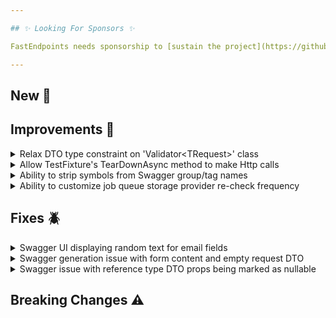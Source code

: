 ```yaml
---

## ✨ Looking For Sponsors ✨

FastEndpoints needs sponsorship to [sustain the project](https://github.com/FastEndpoints/FastEndpoints/issues/449). Please help out if you can.

---
```


[//]: # (<details><summary>title text</summary></details>)

## New 🎉

## Improvements 🚀

<details><summary>Relax DTO type constraint on 'Validator&lt;TRequest&gt;' class</summary>

The type constraint on the `Validator<TRequest>` class has been relaxed to `notnull` so that struct type DTOs can be validated.

</details>

<details><summary>Allow TestFixture's TearDownAsync method to make Http calls</summary>

Previously the `TestFixture<TProgram>` class would dispose the default http client before executing the teardown method. This prevents cleanup code to be able to make http calls. Now the http client is only disposed after `TearDownAsync` has completed.

</details>

<details><summary>Ability to strip symbols from Swagger group/tag names</summary>

Given a route like:

```
/api/admin-dashboard/ticket/{id}
```

And swagger config like this:

```csharp
bld.Services.SwaggerDocument(
    o =>
    {
        o.AutoTagPathSegmentIndex = 2;
        o.TagCase = TagCase.TitleCase;
        o.TagStripSymbols = true; //this option is new
    });
```

The resulting group/tag name will be:

```
AdminDashboard
```

</details>

<details><summary>Ability to customize job queue storage provider re-check frequency</summary>

You can now customize the job queue storage provider re-check time delay in case you need re-scheduled jobs to execute quicker.

```csharp
app.UseJobQueues( 
    o => 
    { 
        o.StorageProbeDelay = TimeSpan.FromSeconds(5); 
    });
```

</details>

## Fixes 🪲

<details><summary>Swagger UI displaying random text for email fields</summary>

When a FluentValidator rule is attached to a property that's an email address, Swagger UI was displaying a random string of characters instead of showing an email address. This has been rectified.

</details>

<details><summary>Swagger generation issue with form content and empty request DTO</summary>

Endpoints configured like below, where the request dto type is `EmptyRequest` and the endpoint allows form content; was causing the swagger processor to throw an error, which has been rectified.

```csharp
sealed class MyEndpoint : EndpointWithoutRequest<MyResponse>
{
    public override void Configure()
    {
        ...
        AllowFileUploads(); 
    }
}
```

</details>

<details><summary>Swagger issue with reference type DTO props being marked as nullable</summary>

Given a DTO such as this:

```csharp
sealed class MyRequest
{
    public string PropOne { get; set; }
    public string? PropTwo { get; set; }
}
```

The following swagger spec was generated before:

```json
"parameters": [
    {
        "name": "propOne",
        "in": "query",
        "required": true,
        "schema": {
            "type": "string",
            "nullable": true //this is wrong as property is not marked nullable
        }
    },
    {
        "name": "propTwo",
        "in": "query",
        "schema": {
            "type": "string",
            "nullable": true
        }
    }
]
```

Non-nullable reference types are not correctly generated as non-nullable.

</details>

## Breaking Changes ⚠️